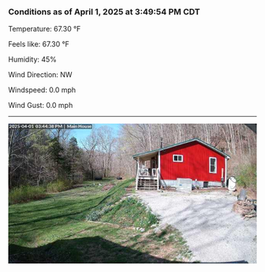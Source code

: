 ### Conditions as of April 1, 2025 at 3:49:54 PM CDT 

Temperature: 67.30 &deg;F

Feels like: 67.30 &deg;F

Humidity: 45%

Wind Direction: NW

Windspeed: 0.0 mph

Wind Gust: 0.0 mph

---

<img src="./images/latest.jpeg"/>

